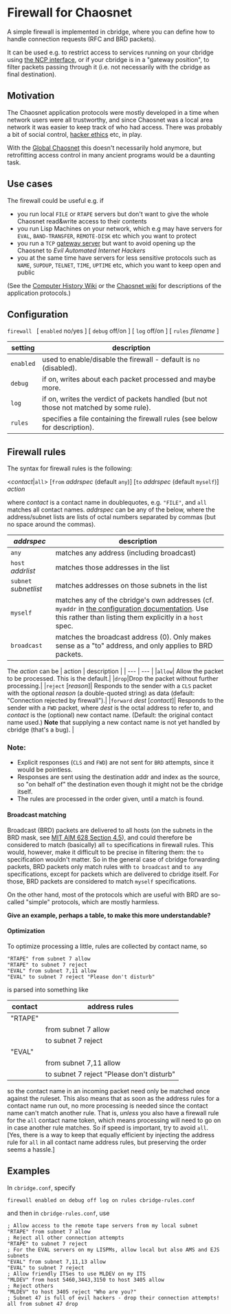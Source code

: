 # Firewall for Chaosnet

A simple firewall is implemented in cbridge, where you can define how to handle connection requests (RFC and BRD packets).

It can be used e.g. to restrict access to services running on your cbridge using [the NCP interface](NCP.md), or if your cbridge is in a "gateway position", to filter packets passing through it (i.e. not necessarily with the cbridge as final destination).

## Motivation

The Chaosnet application protocols were mostly developed in a time when network users were all trustworthy, and since Chaosnet was a local area network it was easier to keep track of who had access. There was probably a bit of social control, [hacker ethics](https://en.wikipedia.org/wiki/Hacker_ethic) etc, in play.

With the [Global Chaosnet](https://chaosnet.net) this doesn't necessarily hold anymore, but retrofitting access control in many ancient programs would be a daunting task.

## Use cases

The firewall could be useful e.g. if
  - you run local `FILE` or `RTAPE` servers but don't want to give the whole Chaosnet read&write access to their contents
  - you run Lisp Machines on your network, which e.g may have servers for `EVAL`, `BAND-TRANSFER`, `REMOTE-DISK` etc which you want to protect
  - you run a `TCP` [gateway server](https://github.com/Chaosnet/chaosnet-tools) but want to avoid opening up the Chaosnet to *Evil Automated Internet Hackers*
  - you at the same time have servers for less sensitive protocols such as `NAME`, `SUPDUP`, `TELNET`, `TIME`, `UPTIME` etc, which you want to keep open and public

(See the [Computer History Wiki](https://gunkies.org/wiki/List_of_Chaos_application_protocols) or the [Chaosnet wiki](https://chaosnet.net/protocol#application_layer) for descriptions of the application protocols.)

## Configuration

`firewall ` [ `enabled` no/yes ] [ `debug` off/on ] [ `log` off/on ] [ `rules` *filename* ]

| setting | description |
| --- | --- |
|`enabled`| used to enable/disable the firewall - default is `no` (disabled).|
|`debug`| if on, writes about each packet processed and maybe more.|
|`log` | if on, writes the verdict of packets handled (but not those not matched by some rule).|
|`rules` | specifies a file containing the firewall rules (see below for description).|

## Firewall rules

The syntax for firewall rules is the following:

<*contact*|`all`> [`from` *addrspec* (default `any`)] [`to` *addrspec* (default `myself`)] *action*

where *contact* is a contact name in doublequotes, e.g. `"FILE"`, and `all` matches all contact names.
*addrspec* can be any of the below, where the address/subnet lists are lists of octal numbers separated by commas (but no space around the commas).

| *addrspec* | description |
| --- | --- |
|`any` | matches any address (including broadcast)  |
|`host` *addrlist* | matches those addresses in the list |
|`subnet` *subnetlist* | matches addresses on those subnets in the list |
|`myself`| matches any of the cbridge's own addresses (cf. `myaddr` in [the configuration documentation](CONFIGURATION.md). Use this rather than listing them explicitly in a `host` spec. |
|`broadcast`| matches the broadcast address (0). Only makes sense as a "to" address, and only applies to BRD packets.|

The *action* can be
| action | description |
| --- | --- |
|`allow`| Allow the packet to be processed. This is the default.|
|`drop`|Drop the packet without further processing.|
|`reject` [*reason*]| Responds to the sender with a `CLS` packet with the optional *reason* (a double-quoted string) as data (default: "Connection rejected by firewall").|
|`forward` *dest* [*contact*]| Responds to the sender with a `FWD` packet, where *dest* is the octal address to refer to, and *contact* is the (optional) new contact name. (Default: the original contact name used.) **Note** that supplying a new contact name is not yet handled by cbridge (that's a bug). |

### Note:
  - Explicit responses (`CLS` and `FWD`) are not sent for `BRD` attempts, since it would be pointless.
  - Responses are sent using the destination addr and index as the source, so "on behalf of" the destination even though it might not be the cbridge itself.
  - The rules are processed in the order given, until a match is found.

#### Broadcast matching

Broadcast (BRD) packets are delivered to all hosts (on the subnets in the BRD mask, see [MIT AIM 628 Section 4.5](https://chaosnet.net/amber.html#Broadcast)), and could therefore be considered to match (basically) all `to` specifications in firewall rules. This would, however, make it difficult to be precise in filtering them: the `to` specification wouldn't matter. So in the general case of cbridge forwarding packets, BRD packets only match rules with `to broadcast` and `to any` specifications, except for packets which are delivered to cbridge itself. For those,  BRD packets are considered to match `myself` specifications.

On the other hand, most of the protocols which are useful with BRD are so-called "simple" protocols, which are mostly harmless.

**Give an example, perhaps a table, to make this more understandable?**

#### Optimization
To optimize processing a little, rules are collected by contact name, so 

    "RTAPE" from subnet 7 allow
	"RTAPE" to subnet 7 reject
	"EVAL" from subnet 7,11 allow
	"EVAL" to subnet 7 reject "Please don't disturb"
	
is parsed into something like

| contact | address rules |
| --- | --- |
| "RTAPE" | |
|| from subnet 7 allow |
|| to subnet 7 reject |
| "EVAL" ||
|| from subnet 7,11 allow |
|| to subnet 7 reject "Please don't disturb"

so the contact name in an incoming packet need only be matched once against the ruleset. This also means that as soon as the address rules for a contact name run out, no more processing is needed since the contact name can't match another rule. That is, *unless* you also have a firewall rule for the `all` contact name token, which means processing will need to go on in case another rule matches. So if speed is important, try to avoid `all`. [Yes, there is a way to keep that equally efficient by injecting the address rule for `all` in all contact name address rules, but preserving the order seems a hassle.]


## Examples

In `cbridge.conf`, specify

`firewall enabled on debug off log on rules cbridge-rules.conf`

and then in `cbridge-rules.conf`, use

	; Allow access to the remote tape servers from my local subnet
	"RTAPE" from subnet 7 allow
	; Reject all other connection attempts
	"RTAPE" to subnet 7 reject
	; For the EVAL servers on my LISPMs, allow local but also AMS and EJS subnets
	"EVAL" from subnet 7,11,13 allow
	"EVAL" to subnet 7 reject
	; Allow friendly ITSes to use MLDEV on my ITS
	"MLDEV" from host 5460,3443,3150 to host 3405 allow
	; Reject others
	"MLDEV" to host 3405 reject "Who are you?"
	; Subnet 47 is full of evil hackers - drop their connection attempts!
	all from subnet 47 drop
